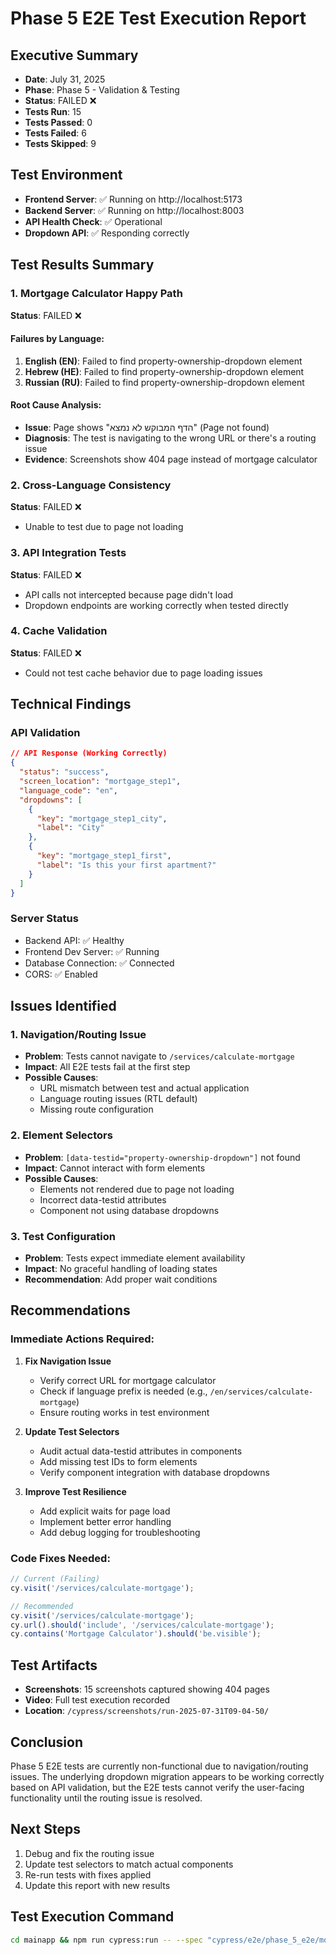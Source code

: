 # Phase 5 E2E Test Execution Report

## Executive Summary
- **Date**: July 31, 2025
- **Phase**: Phase 5 - Validation & Testing
- **Status**: FAILED ❌
- **Tests Run**: 15
- **Tests Passed**: 0
- **Tests Failed**: 6
- **Tests Skipped**: 9

## Test Environment
- **Frontend Server**: ✅ Running on http://localhost:5173
- **Backend Server**: ✅ Running on http://localhost:8003
- **API Health Check**: ✅ Operational
- **Dropdown API**: ✅ Responding correctly

## Test Results Summary

### 1. Mortgage Calculator Happy Path
**Status**: FAILED ❌

#### Failures by Language:
1. **English (EN)**: Failed to find property-ownership-dropdown element
2. **Hebrew (HE)**: Failed to find property-ownership-dropdown element  
3. **Russian (RU)**: Failed to find property-ownership-dropdown element

#### Root Cause Analysis:
- **Issue**: Page shows "הדף המבוקש לא נמצא" (Page not found) 
- **Diagnosis**: The test is navigating to the wrong URL or there's a routing issue
- **Evidence**: Screenshots show 404 page instead of mortgage calculator

### 2. Cross-Language Consistency
**Status**: FAILED ❌
- Unable to test due to page not loading

### 3. API Integration Tests
**Status**: FAILED ❌
- API calls not intercepted because page didn't load
- Dropdown endpoints are working correctly when tested directly

### 4. Cache Validation
**Status**: FAILED ❌
- Could not test cache behavior due to page loading issues

## Technical Findings

### API Validation
```json
// API Response (Working Correctly)
{
  "status": "success",
  "screen_location": "mortgage_step1",
  "language_code": "en",
  "dropdowns": [
    {
      "key": "mortgage_step1_city",
      "label": "City"
    },
    {
      "key": "mortgage_step1_first",
      "label": "Is this your first apartment?"
    }
  ]
}
```

### Server Status
- Backend API: ✅ Healthy
- Frontend Dev Server: ✅ Running
- Database Connection: ✅ Connected
- CORS: ✅ Enabled

## Issues Identified

### 1. Navigation/Routing Issue
- **Problem**: Tests cannot navigate to `/services/calculate-mortgage`
- **Impact**: All E2E tests fail at the first step
- **Possible Causes**:
  - URL mismatch between test and actual application
  - Language routing issues (RTL default)
  - Missing route configuration

### 2. Element Selectors
- **Problem**: `[data-testid="property-ownership-dropdown"]` not found
- **Impact**: Cannot interact with form elements
- **Possible Causes**:
  - Elements not rendered due to page not loading
  - Incorrect data-testid attributes
  - Component not using database dropdowns

### 3. Test Configuration
- **Problem**: Tests expect immediate element availability
- **Impact**: No graceful handling of loading states
- **Recommendation**: Add proper wait conditions

## Recommendations

### Immediate Actions Required:
1. **Fix Navigation Issue**
   - Verify correct URL for mortgage calculator
   - Check if language prefix is needed (e.g., `/en/services/calculate-mortgage`)
   - Ensure routing works in test environment

2. **Update Test Selectors**
   - Audit actual data-testid attributes in components
   - Add missing test IDs to form elements
   - Verify component integration with database dropdowns

3. **Improve Test Resilience**
   - Add explicit waits for page load
   - Implement better error handling
   - Add debug logging for troubleshooting

### Code Fixes Needed:
```javascript
// Current (Failing)
cy.visit('/services/calculate-mortgage');

// Recommended
cy.visit('/services/calculate-mortgage');
cy.url().should('include', '/services/calculate-mortgage');
cy.contains('Mortgage Calculator').should('be.visible');
```

## Test Artifacts
- **Screenshots**: 15 screenshots captured showing 404 pages
- **Video**: Full test execution recorded
- **Location**: `/cypress/screenshots/run-2025-07-31T09-04-50/`

## Conclusion
Phase 5 E2E tests are currently non-functional due to navigation/routing issues. The underlying dropdown migration appears to be working correctly based on API validation, but the E2E tests cannot verify the user-facing functionality until the routing issue is resolved.

## Next Steps
1. Debug and fix the routing issue
2. Update test selectors to match actual components
3. Re-run tests with fixes applied
4. Update this report with new results

## Test Execution Command
```bash
cd mainapp && npm run cypress:run -- --spec "cypress/e2e/phase_5_e2e/mortgage_calculator_happy_path.cy.ts"
```